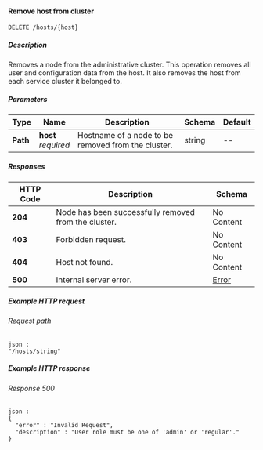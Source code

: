 
<a name="remove_cluster_host"></a>
#### Remove host from cluster
```
DELETE /hosts/{host}
```


##### Description
Removes a node from the administrative cluster. This operation removes all user and configuration data from the host. It also removes the host from each service cluster it belonged to.


##### Parameters

|Type|Name|Description|Schema|Default|
|---|---|---|---|---|
|**Path**|**host**  <br>*required*|Hostname of a node to be removed from the cluster.|string|--|


##### Responses

|HTTP Code|Description|Schema|
|---|---|---|
|**204**|Node has been successfully removed from the cluster.|No Content|
|**403**|Forbidden request.|No Content|
|**404**|Host not found.|No Content|
|**500**|Internal server error.|[Error](../definitions/Error.md#error)|


##### Example HTTP request

###### Request path
```
json :
"/hosts/string"
```


##### Example HTTP response

###### Response 500
```
json :
{
  "error" : "Invalid Request",
  "description" : "User role must be one of 'admin' or 'regular'."
}
```



